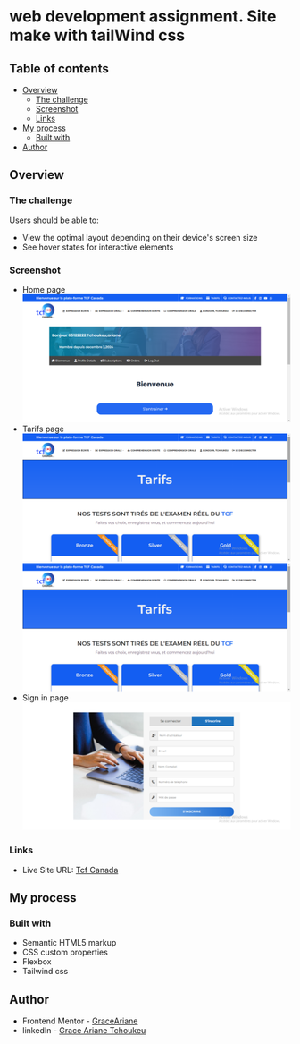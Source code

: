 # web development assignment. Site make with tailWind css

## Table of contents

- [Overview](#overview)
  - [The challenge](#the-challenge)
  - [Screenshot](#screenshot)
  - [Links](#links)
- [My process](#my-process)
  - [Built with](#built-with)
- [Author](#author)


## Overview

### The challenge

Users should be able to:

- View the optimal layout depending on their device's screen size
- See hover states for interactive elements

### Screenshot

- Home page
![](design/rendu.png)
- Tarifs page
![](design/haut-tarifs.png)
![](design/haut-tarifs.png)
- Sign in page
![](design/inscription.png)




### Links

- Live Site URL: [Tcf Canada]()

## My process

### Built with

- Semantic HTML5 markup
- CSS custom properties
- Flexbox
- Tailwind css



## Author

- Frontend Mentor - [GraceAriane](https://www.frontendmentor.io/profile/GraceAriane)
- linkedIn - [Grace Ariane Tchoukeu](https://www.linkedin.com/in/grace-ariane-tchoukeu)